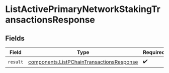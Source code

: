 # ListActivePrimaryNetworkStakingTransactionsResponse


## Fields

| Field                                                                                                  | Type                                                                                                   | Required                                                                                               | Description                                                                                            |
| ------------------------------------------------------------------------------------------------------ | ------------------------------------------------------------------------------------------------------ | ------------------------------------------------------------------------------------------------------ | ------------------------------------------------------------------------------------------------------ |
| `result`                                                                                               | [components.ListPChainTransactionsResponse](../../models/components/listpchaintransactionsresponse.md) | :heavy_check_mark:                                                                                     | N/A                                                                                                    |